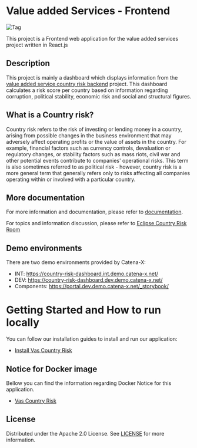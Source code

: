 # Value added Services - Frontend 

![Tag](https://img.shields.io/static/v1?label=&message=LeadingRepository&color=green&style=flat)

This project is a Frontend web application for the value added services project written in React.js

## Description

This project is mainly a dashboard which displays information from the [value added service country risk backend](https://github.com/eclipse-tractusx/vas-country-risk/backend) project. 
This dashboard calculates a risk score per country based on information regarding corruption, political stability, economic risk and social and structural figures.

## What is a Country risk?

Country risk refers to the risk of investing or lending money in a country, arising from possible changes in the business environment that may adversely affect operating profits or the value of assets in the country. For example, financial factors such as currency controls, devaluation or regulatory changes, or stability factors such as mass riots, civil war and other potential events contribute to companies' operational risks. This term is also sometimes referred to as political risk - however, 
country risk is a more general term that generally refers only to risks affecting all companies operating within or involved with a particular country.


## More documentation

For more information and documentation, please refer to [documentation](https://github.com/eclipse-tractusx/vas-country-risk-frontend/tree/main/docs).

For topics and information discussion, please refer to [Eclipse Country Risk Room](https://chat.eclipse.org/#/room/#tools.tractusx-country-risk:matrix.eclipse.org)

## Demo environments

There are two demo environments provided by Catena-X:

* INT: https://country-risk-dashboard.int.demo.catena-x.net/
* DEV: https://country-risk-dashboard.dev.demo.catena-x.net/
* Components: https://portal.dev.demo.catena-x.net/_storybook/
# Getting Started and How to run locally 

You can follow our installation guides to install and run our application:

* [Install Vas Country Risk](./INSTALL.md)


## Notice for Docker image

Bellow you can find the information regarding Docker Notice for this application.

* [Vas Country Risk](./DOCKER_NOTICE.md)
## License

Distributed under the Apache 2.0 License.
See [LICENSE](../LICENSE) for more information.